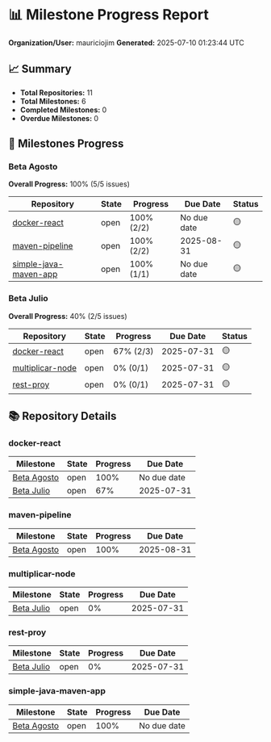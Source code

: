 # 📊 Milestone Progress Report

**Organization/User:** mauriciojim
**Generated:** 2025-07-10 01:23:44 UTC

## 📈 Summary

- **Total Repositories:** 11
- **Total Milestones:** 6
- **Completed Milestones:** 0
- **Overdue Milestones:** 0

## 🎯 Milestones Progress

### Beta Agosto

**Overall Progress:** 100% (5/5 issues)

| Repository | State | Progress | Due Date | Status |
|------------|-------|----------|----------|--------|
| [docker-react](https://github.com/mauriciojim/docker-react/milestone/2) | open | 100% (2/2) | No due date | 🟡 |
| [maven-pipeline](https://github.com/mauriciojim/maven-pipeline/milestone/1) | open | 100% (2/2) | 2025-08-31 | 🟡 |
| [simple-java-maven-app](https://github.com/mauriciojim/simple-java-maven-app/milestone/1) | open | 100% (1/1) | No due date | 🟡 |

### Beta Julio

**Overall Progress:** 40% (2/5 issues)

| Repository | State | Progress | Due Date | Status |
|------------|-------|----------|----------|--------|
| [docker-react](https://github.com/mauriciojim/docker-react/milestone/1) | open | 67% (2/3) | 2025-07-31 | 🟡 |
| [multiplicar-node](https://github.com/mauriciojim/multiplicar-node/milestone/1) | open | 0% (0/1) | 2025-07-31 | 🟡 |
| [rest-proy](https://github.com/mauriciojim/rest-proy/milestone/1) | open | 0% (0/1) | 2025-07-31 | 🟡 |

## 📚 Repository Details

### docker-react

| Milestone | State | Progress | Due Date |
|-----------|-------|----------|----------|
| [Beta Agosto](https://github.com/mauriciojim/docker-react/milestone/2) | open | 100% | No due date |
| [Beta Julio](https://github.com/mauriciojim/docker-react/milestone/1) | open | 67% | 2025-07-31 |

### maven-pipeline

| Milestone | State | Progress | Due Date |
|-----------|-------|----------|----------|
| [Beta Agosto](https://github.com/mauriciojim/maven-pipeline/milestone/1) | open | 100% | 2025-08-31 |

### multiplicar-node

| Milestone | State | Progress | Due Date |
|-----------|-------|----------|----------|
| [Beta Julio](https://github.com/mauriciojim/multiplicar-node/milestone/1) | open | 0% | 2025-07-31 |

### rest-proy

| Milestone | State | Progress | Due Date |
|-----------|-------|----------|----------|
| [Beta Julio](https://github.com/mauriciojim/rest-proy/milestone/1) | open | 0% | 2025-07-31 |

### simple-java-maven-app

| Milestone | State | Progress | Due Date |
|-----------|-------|----------|----------|
| [Beta Agosto](https://github.com/mauriciojim/simple-java-maven-app/milestone/1) | open | 100% | No due date |

